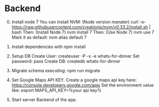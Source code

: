 # Backend
0) Install node 7
    You can install NVM: (Node version manater)
      curl -o- https://raw.githubusercontent.com/creationix/nvm/v0.33.2/install.sh | bash
    Then: (Install Node 7)
      nvm install 7
    Then: (Use Node 7)
        nvm use 7
    Mark it as default:
        nvm alias default 7

1) Install dependencies with npm install
2) Setup DB
  Create User:
    createuser -P -s -e whats-for-dinner
    Set password: pass
  Create DB:
    createdb whats-for-dinner
3) Migrate schema executing: npm run migrate
4) Set Google Maps API KEY.
  Create a google maps api key here:
    https://console.developers.google.com/apis
  Set the environment value like:
    export MAPS_API_KEY=%your api key%
5) Start server
Backend of the app.
